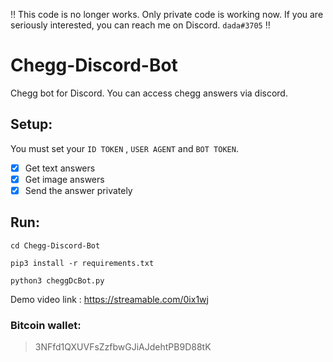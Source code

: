 :bangbang: This code is no longer works. Only private code is working now. If you are seriously interested, you can reach me on Discord. `dada#3705` :bangbang:


# Chegg-Discord-Bot
Chegg bot for Discord.
You can access chegg answers via discord.

## Setup:
You must set your `ID TOKEN` , `USER AGENT` and `BOT TOKEN`.

- [x] Get text answers
- [x] Get image answers
- [x] Send the answer privately

## Run:

`cd Chegg-Discord-Bot`

`pip3 install -r requirements.txt`

`python3 cheggDcBot.py`


Demo video link : https://streamable.com/0ix1wj



### Bitcoin wallet: 
> 3NFfd1QXUVFsZzfbwGJiAJdehtPB9D88tK

